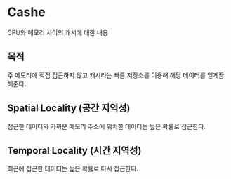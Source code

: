 # Cashe
CPU와 메모리 사이의 캐시에 대한 내용

## 목적
주 메모리에 직접 접근하지 않고 캐시라는 빠른 저장소를 이용해 해당 데이터를 얻게끔 해준다.

## Spatial Locality (공간 지역성)
접근한 데이터와 가까운 메모리 주소에 위치한 데이터는 높은 확률로 접근한다.

## Temporal Locality (시간 지역성)
최근에 접근한 데이터는 높은 확률로 다시 접근한다.